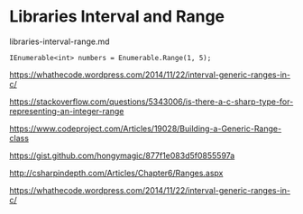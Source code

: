 # Libraries Interval and Range

libraries-interval-range.md 

    IEnumerable<int> numbers = Enumerable.Range(1, 5);

https://whathecode.wordpress.com/2014/11/22/interval-generic-ranges-in-c/

https://stackoverflow.com/questions/5343006/is-there-a-c-sharp-type-for-representing-an-integer-range

https://www.codeproject.com/Articles/19028/Building-a-Generic-Range-class

https://gist.github.com/hongymagic/877f1e083d5f0855597a

http://csharpindepth.com/Articles/Chapter6/Ranges.aspx

https://whathecode.wordpress.com/2014/11/22/interval-generic-ranges-in-c/

